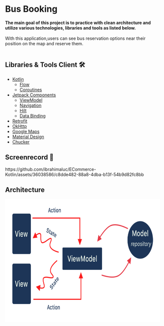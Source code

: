 # Bus Booking

<b>The main goal of this project is to practice with clean architecture and utilize various
technologies, libraries and tools as listed below.</b>
<br><br>
With this application,users can see bus reservation options near their position on the map and reserve them.
<br><br>

## Libraries & Tools Client 🛠️

- [Kotlin](https://kotlinlang.org/docs/home.html)
    - [Flow](https://developer.android.com/kotlin/flow)
    - [Coroutines](https://developer.android.com/kotlin/coroutines)
- [Jetpack Components](https://developer.android.com/jetpack)
    - [ViewModel](https://developer.android.com/topic/libraries/architecture/viewmodel)
    - [Navigation](https://developer.android.com/guide/navigation/navigation-getting-started)
    - [Hilt](https://developer.android.com/training/dependency-injection)
    - [Data Binding](https://developer.android.com/topic/libraries/data-binding)
- [Retrofit](https://square.github.io/retrofit)
- [OkHttp](https://github.com/square/okhttp)
- [Google Maps](https://developers.google.com/maps?hl=tr)
- [Material Design](https://material.io/develop/android/docs/getting-started)
- [Chucker](https://github.com/ChuckerTeam/chucker)


## Screenrecord 📱

<p align="left">
https://github.com/ibrahimaluc/ECommerce-Kotlin/assets/36038586/c8dde482-88a8-4dba-b13f-54b9d82fc8bb

## Architecture

<p align="left">
  <img  src="https://github.com/ibrahimaluc/busbookingapp/blob/master/readmefiles/mvvm_flow_uistate.png" alt="Architecture" width="800" height="400" />
</p>

